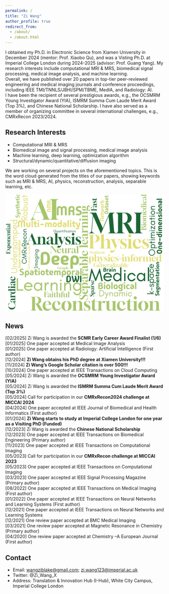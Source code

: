 ```yaml
---
permalink: /
title: "Zi Wang"
author_profile: true
redirect_from: 
  - /about/
  - /about.html
---
```


I obtained my Ph.D. in Electronic Science from Xiamen University in December 2024 (mentor: Prof. Xiaobo Qu), and was a Visting Ph.D. at Imperial College London during 2024-2025 (advisor: Prof. Guang Yang). My research interests include computational MRI & MRS, biomedical signal processing, medical image analysis, and machine learning.\
Overall, we have published over 20 papers in top-tier peer-reviewed engineering and medical imaging journals and conference proceedings, including IEEE TMI/TNNLS/JBHI/SPM/TBME, MedIA, and Radiology: AI.\
I have been the recipient of several prestigious awards, e.g., the OCSMRM Young Investigator Award (YIA), ISMRM Summa Cum Laude Merit Award (Top 3%), and Chinese National Scholarship. I have also served as a member of organizing committee in several international challenges, e.g., CMRxRecon 2023/2024.

Research Interests
------
- Computational MRI & MRS
- Biomedical image and signal processing, medical image analysis
- Machine learning, deep learning, optimization algorithm
- Structural/dynamic/quantitative/diffusion imaging

We are working on several projects on the aforementioned topics. This is the word cloud generated from the titles of our papers, showing keywords such as MRI & MRS, AI, physics, reconstruction, analysis, separable learning, etc.
<p align="center"> 
  <img width="600" src="/images/wordcloud.png" />
</p>

News
------
[02/2025] Zi Wang is awarded the **SCMR Early Career Award Finalist (1/6)**\
[01/2025] One paper accepted at Medical Image Analysis\
[01/2025] One paper accepted at Radiology: Artificial Intelligence (First author)\
[12/2024] **Zi Wang obtains his PhD degree at Xiamen University!!!**\
[11/2024] **Zi Wang’s Google Scholar citation is over 500!!!**\
[10/2024] One paper accepted at IEEE Transactions on Cloud Computing\
[05/2024] Zi Wang is awarded the **OCSMRM Young Investigator Award (YIA)**\
[05/2024] Zi Wang is awarded the **ISMRM Summa Cum Laude Merit Award (Top 3%)**\
[05/2024] Call for participation in our **CMRxRecon2024 challenge at MICCAI 2024**\
[04/2024] One paper accepted at IEEE Journal of Biomedical and Health Informatics (First author)\
[01/2024] **Zi Wang starts to study at Imperial College London for one year as a Visiting PhD (Funded)**\
[12/2023] Zi Wang is awarded the **Chinese National Scholarship**\
[12/2023] One paper accepted at IEEE Transactions on Biomedical Engineering (Primary author)\
[11/2023] One paper accepted at IEEE Transactions on Computational Imaging\
[05/2023] Call for participation in our **CMRxRecon challenge at MICCAI 2023**\
[05/2023] One paper accepted at IEEE Transactions on Computational Imaging\
[03/2023] One paper accepted at IEEE Signal Processing Magazine (Primary author)\
[08/2022] One paper accepted at IEEE Transactions on Medical Imaging (First author)\
[01/2022] One paper accepted at IEEE Transactions on Neural Networks and Learning Systems (First author)\
[12/2021] One paper accepted at IEEE Transactions on Neural Networks and Learning Systems\
[12/2021] One review paper accepted at BMC Medical Imaging\
[03/2021] One review paper accepted at Magnetic Resonance in Chemistry (Primary author)\
[04/2020] One review paper accepted at Chemistry –A European Journal (First author)

Contact
------
- Email: wangziblake@gmail.com; zi.wang123@imperial.ac.uk
- Twitter: @Zi_Wang_X
- Address: Translation & Innovation Hub (I-Hub), White City Campus, Imperial College London

